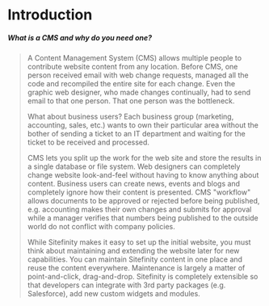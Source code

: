 Introduction
============

##### What is a CMS and why do you need one?

> A Content Management System (CMS) allows multiple people to contribute
> website content from any location. Before CMS, one person received
> email with web change requests, managed all the code and recompiled
> the entire site for each change. Even the graphic web designer, who
> made changes continually, had to send email to that one person. That
> one person was the bottleneck.
>
> What about business users? Each business group (marketing, accounting,
> sales, etc.) wants to own their particular area without the bother of
> sending a ticket to an IT department and waiting for the ticket to be
> received and processed.
>
> CMS lets you split up the work for the web site and store the results
> in a single database or file system. Web designers can completely
> change website look-and-feel without having to know anything about
> content. Business users can create news, events and blogs and
> completely ignore how their content is presented. CMS \"workflow\"
> allows documents to be approved or rejected before being published,
> e.g. accounting makes their own changes and submits for approval while
> a manager verifies that numbers being published to the outside world
> do not conflict with company policies.
>
> While Sitefinity makes it easy to set up the initial website, you must
> think about maintaining and extending the website later for new
> capabilities. You can maintain Sitefinity content in one place and
> reuse the content everywhere. Maintenance is largely a matter of
> point-and-click, drag-and-drop. Sitefinity is completely extensible so
> that developers can integrate with 3rd party packages (e.g.
> Salesforce), add new custom widgets and modules.
